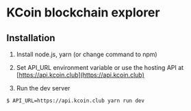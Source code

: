 # KCoin blockchain explorer

## Installation

1. Install node.js, yarn (or change command to npm)

2. Set API_URL environment variable or use the hosting API at [https://api.kcoin.club](https://api.kcoin.club)

3. Run the dev server

```
$ API_URL=https://api.kcoin.club yarn run dev
```